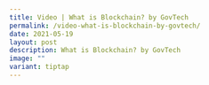 ```yaml
---
title: Video | What is Blockchain? by GovTech
permalink: /video-what-is-blockchain-by-govtech/
date: 2021-05-19
layout: post
description: What is Blockchain? by GovTech
image: ""
variant: tiptap
---
```

